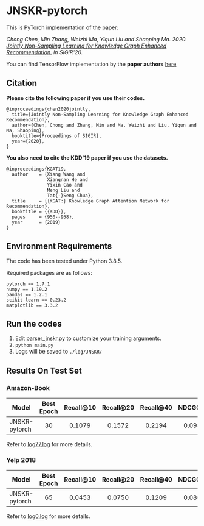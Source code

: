# JNSKR-pytorch

This is PyTorch implementation of the paper:

*Chong Chen, Min Zhang, Weizhi Ma, Yiqun Liu and Shaoping Ma. 2020. [Jointly Non-Sampling Learning for Knowledge Graph Enhanced Recommendation.](https://chenchongthu.github.io/files/SIGIR_JNSKR.pdf) 
In SIGIR'20.*

You can find TensorFlow implementation by the **paper authors** [here](https://github.com/chenchongthu/JNSKR)

## Citation
**Please cite the following paper if you use their codes.**

```
@inproceedings{chen2020jointly,
  title={Jointly Non-Sampling Learning for Knowledge Graph Enhanced Recommendation},
  author={Chen, Chong and Zhang, Min and Ma, Weizhi and Liu, Yiqun and Ma, Shaoping},
  booktitle={Proceedings of SIGIR},
  year={2020},
}
```

**You also need to cite the KDD'19 paper if you use the datasets.**

```
@inproceedings{KGAT19,
  author    = {Xiang Wang and
               Xiangnan He and
               Yixin Cao and
               Meng Liu and
               Tat{-}Seng Chua},
  title     = {{KGAT:} Knowledge Graph Attention Network for Recommendation},
  booktitle = {{KDD}},
  pages     = {950--958},
  year      = {2019}
}
```

## Environment Requirements

The code has been tested under Python 3.8.5.

Required packages are as follows:

```
pytorch == 1.7.1
numpy == 1.19.2
pandas == 1.2.1
scikit-learn == 0.23.2
matplotlib == 3.3.2
```

## Run the codes

1. Edit [parser_jnskr.py](./models/utils/parser_jnskr.py)  to customize your training arguments.
2. ```python main.py```
3. Logs will be saved to ```./log/JNSKR/```

## Results On Test Set

### Amazon-Book

| Model         | Best Epoch | Recall@10 | Recall@20 | Recall@40 | NDCG@10 | NDCG@20 | NDCG@40 |
| ------------- | :--------: | :-------: | :-------: | :-------: | :-----: | :-----: | :-----: |
| JNSKR-pytorch |     30     |  0.1079   |  0.1572   |  0.2194   | 0.0938  | 0.1165  | 0.1412  |

Refer to [log77.log](./log/JNSKR/amazon-book/emb_size64_lr0.05/log77.log) for more details.

### Yelp 2018

| Model         | Best Epoch | Recall@10 | Recall@20 | Recall@40 | NDCG@10 | NDCG@20 | NDCG@40 |
| ------------- | :--------: | :-------: | :-------: | :-------: | :-----: | :-----: | :-----: |
| JNSKR-pytorch |     65     |  0.0453   |  0.0750   |  0.1209   | 0.0808  | 0.1081  | 0.1430  |

Refer to [log0.log](./log/JNSKR/yelp2018/emb_size64_lr0.05/log0.log) for more details.
